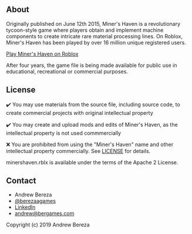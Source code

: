 ## About
Originally published on June 12th 2015, Miner's Haven is a revolutionary tycoon-style game where players obtain and implement machine components to create intricate rare material processing lines. On Roblox, Miner's Haven has been played by over 16 million unique registered users. 

[Play Miner's Haven on Roblox](https://www.roblox.com/games/258258996/Miners-Haven)

After four years, the game file is being made available for public use in educational, recreational or commercial purposes.  

## License 

✔️ You may use materials from the source file, including source code, to create commercial projects with original intellectual property

✔️ You may create and upload mods and edits of Miner's Haven, as the intellectual property is not used commmercially

❌ You are prohibited from using the "Miner's Haven" name and other intellectual property commercially. See [LICENSE](LICENSE) for details. 

minershaven.rblx is available under the terms of the Apache 2 License. 
 
## Contact 
* Andrew Bereza
* [@berezaagames](https://twitter.com/berezaagames)
* [LinkedIn](https://www.linkedin.com/in/berezaa)
* andrew@bergames.com

Copyright (c) 2019 Andrew Bereza
